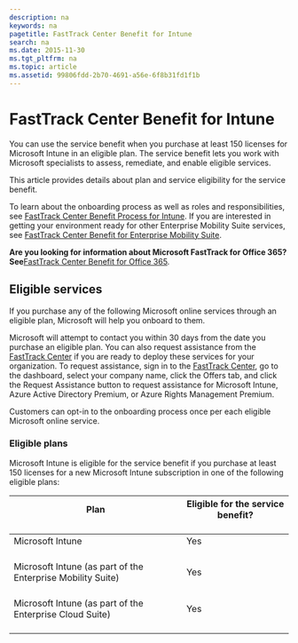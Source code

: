```yaml
---
description: na
keywords: na
pagetitle: FastTrack Center Benefit for Intune
search: na
ms.date: 2015-11-30
ms.tgt_pltfrm: na
ms.topic: article
ms.assetid: 99806fdd-2b70-4691-a56e-6f8b31fd1f1b
---
```

# FastTrack Center Benefit for Intune
You can use the service benefit when you purchase at least 150 licenses for Microsoft Intune in an eligible plan. The service benefit lets you work with Microsoft specialists to assess, remediate, and enable eligible services.

This article provides details about plan and service eligibility for the service benefit.

To learn about the onboarding process as well as roles and responsibilities, see [FastTrack Center Benefit Process for Intune](../Topic/FastTrack_Center_Benefit_Process_for_Intune.md). If you are interested in getting your environment ready for other Enterprise Mobility Suite services, see [FastTrack Center Benefit for Enterprise Mobility Suite](../Topic/FastTrack_Center_Benefit_for_Enterprise_Mobility_Suite.md).

**Are you looking for information about Microsoft FastTrack for Office 365? See**[FastTrack Center Benefit for Office 365](https://technet.microsoft.com/library/office-365-onboarding-benefit.aspx).

## Eligible services
If you purchase any of the following Microsoft online services through an eligible plan, Microsoft will help you onboard to them.

Microsoft will attempt to contact you within 30 days from the date you purchase an eligible plan. You can also request assistance from the [FastTrack Center](http://fasttrack.microsoft.com/) if you are ready to deploy these services for your organization. To request assistance, sign in to the [FastTrack Center](http://fasttrack.microsoft.com/), go to the dashboard, select your company name, click the Offers tab, and click the Request Assistance button to request assistance for Microsoft Intune, Azure Active Directory Premium, or Azure Rights Management Premium.

Customers can opt-in to the onboarding process once per each eligible Microsoft online service.

### Eligible plans
Microsoft Intune is eligible for the service benefit if you purchase at least 150 licenses for a new Microsoft Intune subscription in one of the following eligible plans:

|Plan <br /> <br />|Eligible for the service benefit? <br /> <br />|
|--------|-------------------------------------|
|Microsoft Intune <br /> <br />|Yes <br /> <br />|
|Microsoft Intune (as part of the Enterprise Mobility Suite) <br /> <br />|Yes <br /> <br />|
|Microsoft Intune (as part of the Enterprise Cloud Suite) <br /> <br />|Yes <br /> <br />|

